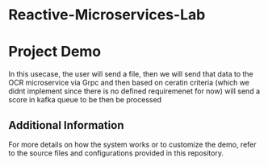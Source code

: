 # Reactive-Microservices-Lab

Project Demo
============

In this usecase, the user will send a file, then we will send that data to the OCR microservice via Grpc and then based on ceratin criteria (which we didnt implement since there is no defined requiremenet for now) will send a score in kafka queue to be then be processed

Additional Information
----------------------

For more details on how the system works or to customize the demo, refer to the source files and configurations provided in this repository.
